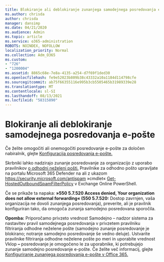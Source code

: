 ```yaml
---
title: Blokiranje ali deblokiranje zunanjega samodejnega posredovanja e-pošte
ms.author: chrisda
author: chrisda
manager: dansimp
ms.date: 04/21/2020
ms.audience: Admin
ms.topic: article
ms.service: o365-administration
ROBOTS: NOINDEX, NOFOLLOW
localization_priority: Normal
ms.collection: Adm_O365
ms.custom:
- "726"
- "1200004"
ms.assetid: 8865c68e-7e8a-4135-a254-d7f69f1ded30
ms.openlocfilehash: fe9e52023b809b38c43332a10a1184d114798cfe
ms.sourcegitcommit: ab75f66355116e995b3cb5505465b31989339e28
ms.translationtype: MT
ms.contentlocale: sl-SI
ms.lasthandoff: 08/13/2021
ms.locfileid: "58315890"
---
```

# <a name="block-or-unblock-eternal-automatic-email-forwarding"></a>Blokiranje ali deblokiranje samodejnega posredovanja e-pošte

Če želite omogočiti ali onemogočiti posredovanje e-pošte za določen nabiralnik, glejte [Konfiguracija posredovanja e-pošte.](https://docs.microsoft.com/microsoft-365/admin/email/configure-email-forwarding)

Skrbniki lahko nadzirajo zunanje posredovanje za organizacijo z uporabo pravilnikov [o odhodni neželeni pošti.](https://docs.microsoft.com/microsoft-365/security/office-365-security/configure-the-outbound-spam-policy) Pravilnike za odhodno pošto upravljate na portalu Microsoft 365 Defender na ali z ukazom <https://security.microsoft.com/antispam> »cmdlet« [Get-HostedOutboundSpamFilterPolicy](https://docs.microsoft.com/powershell/module/exchange/get-hostedoutboundspamfilterpolicy) v Exchange Online PowerShell.

Če se prikaže ta napaka: **»550 5.7.520 Access denied, Your organization does not allow external forwarding« (550 5.7.520:** Dostop zavrnjen, vaša organizacija ne dovoli zunanjega posredovanja), preverite, ali je pravilnik konfiguriran tako, da omogoča zunanja samodejno posredovana sporočila.

**Opomba:** Priporočamo privzeto  vrednost Samodejno –  nadzor sistema za nastavitev pravil samodejnega posredovanja v privzetem pravilniku filtriranja odhodne neželene pošte (samodejno zunanje posredovanje je blokirano; notranje samodejno posredovanje še vedno deluje). Ustvarite pravilnike filtriranja odhodne neželene pošte po meri in uporabite vrednost Vklop **–** posredovanje je omogočeno le za uporabnike, ki potrebujejo zunanje samodejno posredovanje e-pošte. Če želite več informacij, glejte [Konfiguriranje zunanjega posredovanja e-pošte v Office 365.](https://docs.microsoft.com/microsoft-365/security/office-365-security/external-email-forwarding)
